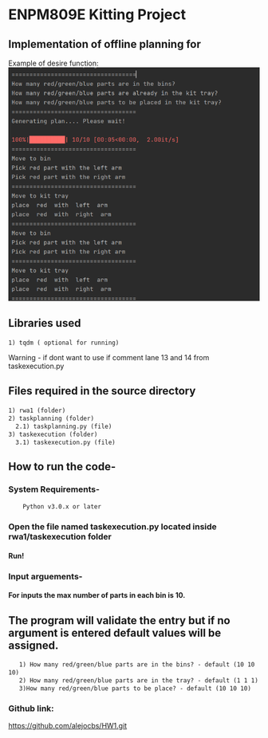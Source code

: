 # ENPM809E Kitting Project
## Implementation of offline planning for 
Example of desire function:
    ![alt text](https://github.com/alejocbs/HW1/blob/b62db66b960c2c96dbdb858218fd1cdfe24b3f11/Example.png "Example")
## Libraries used
    1) tqdm ( optional for running)
 Warning - if dont want to use if comment lane 13 and 14 from taskexecution.py
## Files required in the source directory
    1) rwa1 (folder)
    2) taskplanning (folder)
      2.1) taskplanning.py (file)
    3) taskexecution (folder)
      3.1) taskexecution.py (file)
## How to run the code-
 ### System Requirements-
        Python v3.0.x or later
### Open the file named taskexecution.py  located inside rwa1/taskexecution folder
#### Run! 
### Input arguements-
 #### For inputs the max number of parts in each bin is 10.
## The program will validate the entry but if no argument is entered default values will be assigned.
       1) How many red/green/blue parts are in the bins? - default (10 10 10)
       2) How many red/green/blue parts are in the tray? - default (1 1 1)
       3)How many red/green/blue parts to be place? - default (10 10 10)

### Github link:
https://github.com/alejocbs/HW1.git
        
   
   
